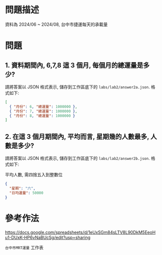 # 問題描述

資料為 2024/06 ~ 2024/08, 台中市捷運每天的承載量

# 問題

## 1. 資料期間內, 6,7,8 這 3 個月, 每個月的總運量是多少?

請將答案以 JSON 格式表示, 儲存到工作區底下的 `labs/lab2/answer2a.json`. 格式如下:

```json
[
  { "月份": 6, "總運量": 1000000 },
  { "月份": 7, "總運量": 1000000 },
  { "月份": 8, "總運量": 1000000 }
]
```

## 2. 在這 3 個月期間內, 平均而言, 星期幾的人數最多, 人數是多少?

請將答案以 JSON 格式表示, 儲存到工作區底下的 `labs/lab2/answer2b.json`. 格式如下:

平均人數, 需四捨五入到整數位

```json
{
  "星期": "六",
  "日均運量": 50000
}
```

# 參考作法

https://docs.google.com/spreadsheets/d/1eUxSGm84sLTV8L90DkM5EeoHu1-DUxK-HP6vNaBUcSg/edit?usp=sharing

`台中市MRT運量` 工作表
